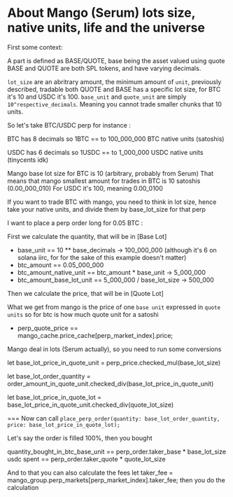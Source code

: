 # About Mango (Serum) lots size, native units, life and the universe

First some context:

A part is defined as BASE/QUOTE, base being the asset valued using quote
BASE and QUOTE are both SPL tokens, and have varying decimals.

`lot_size` are an abritrary amount, the minimum amount of `unit`, previously described, tradable
both QUOTE and BASE has a specific lot size, for BTC it's 10 and USDC it's 100.
`base_unit` and `quote_unit` are simply `10^respective_decimals`.
Meaning you cannot trade smaller chunks that 10 units.

So let's take BTC/USDC perp for instance :

BTC has 8 decimals
so 1BTC == to  100_000_000 BTC   native units (satoshis)

USDC has 6 decimals
so 1USDC == to   1_000_000 USDC  native units (tinycents idk)

Mango base lot size for BTC is 10 (arbitrary, probably from Serum)
That means that mango smallest amount for trades in BTC is 10 satoshis (0.00_000_010)
For USDC it's 100, meaning 0.00_0100

If you want to trade BTC with mango, you need to think in lot size,
 hence take your native units, and divide them by base_lot_size for that perp

I want to place a perp order long for 0.05 BTC :

First we calculate the quantity, that will be in [Base Lot]

- base_unit ==                  10 ** base_decimals         -> 100_000_000 (although it's 6 on solana iirc, for for the sake of this example doesn't matter)
- btc_amount ==                 0.05_000_000
- btc_amount_native_unit ==     btc_amount * base_unit      ->   5_000_000
- btc_amount_base_lot_unit ==   5_000_000 / base_lot_size   ->     500_000

Then we calculate the price, that will be in [Quote Lot]

 What we get from mango is the price of one `base unit` expressed in `quote units`
so for btc is how much quote unit for a satoshi

- perp_quote_price ==           mango_cache.price_cache[perp_market_index].price;

 Mango deal in lots (Serum actually), so you need to run some conversions

let base_lot_price_in_quote_unit = perp_price.checked_mul(base_lot_size)

let base_lot_order_quantity = order_amount_in_quote_unit.checked_div(base_lot_price_in_quote_unit)

let base_lot_price_in_quote_lot = base_lot_price_in_quote_unit.checked_div(quote_lot_size)

 === Now can call `place_perp_order(quantity: base_lot_order_quantity, price: base_lot_price_in_quote_lot);`

Let's say the order is filled 100%, then you bought

quantity_bought_in_btc_base_unit ==  perp_order.taker_base * base_lot_size
usdc spent                       ==  perp_order.taker_quote * quote_lot_size

And to that you can also calculate the fees
    let taker_fee = mango_group.perp_markets[perp_market_index].taker_fee;
then you do the calculation
